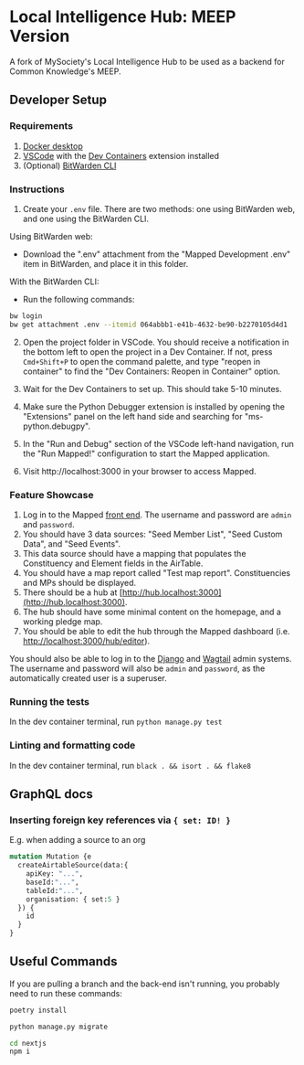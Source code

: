 # Local Intelligence Hub: MEEP Version

A fork of MySociety's Local Intelligence Hub to be used as a backend for Common Knowledge's MEEP.

## Developer Setup

### Requirements

1. [Docker desktop](https://www.docker.com/products/docker-desktop/)
2. [VSCode](https://code.visualstudio.com/) with the [Dev Containers](https://marketplace.visualstudio.com/items?itemName=ms-vscode-remote.remote-containers) extension installed
3. (Optional) [BitWarden CLI](https://bitwarden.com/help/cli/)

### Instructions

1. Create your `.env` file. There are two methods: one using BitWarden web, and one using the BitWarden CLI.

Using BitWarden web:
- Download the ".env" attachment from the "Mapped Development .env" item in BitWarden, and place it in this folder.

With the BitWarden CLI:
- Run the following commands:

```bash
bw login
bw get attachment .env --itemid 064abbb1-e41b-4632-be90-b2270105d4d1
```

2. Open the project folder in VSCode. You should receive a notification in the bottom left to open the project in
   a Dev Container. If not, press `Cmd+Shift+P` to open the command palette, and type "reopen in container" to find
   the "Dev Containers: Reopen in Container" option.

3. Wait for the Dev Containers to set up. This should take 5-10 minutes.

4. Make sure the Python Debugger extension is installed by opening the "Extensions" panel on the left hand side and
   searching for "ms-python.debugpy".

5. In the "Run and Debug" section of the VSCode left-hand navigation, run the "Run Mapped!" configuration to start the Mapped
   application.

6. Visit http://localhost:3000 in your browser to access Mapped.

### Feature Showcase

1. Log in to the Mapped [front end](http://localhost:3000/login). The username and password are `admin` and `password`.
2. You should have 3 data sources: "Seed Member List", "Seed Custom Data", and "Seed Events".
3. This data source should have a mapping that populates the Constituency and Element fields in the AirTable.
4. You should have a map report called "Test map report". Constituencies and MPs should be displayed.
5. There should be a hub at [http://hub.localhost:3000](http://hub.localhost:3000).
6. The hub should have some minimal content on the homepage, and a working pledge map.
7. You should be able to edit the hub through the Mapped dashboard (i.e. [http://localhost:3000/hub/editor](http://localhost:3000/hub/editor)).

You should also be able to log in to the [Django](http://127.0.0.1:8000/admin) and [Wagtail](http://127.0.0.1:8000/cms) admin systems. The
username and password will also be `admin` and `password`, as the automatically created user is a superuser.

### Running the tests

In the dev container terminal, run `python manage.py test`

### Linting and formatting code

In the dev container terminal, run `black . && isort . && flake8`

## GraphQL docs

### Inserting foreign key references via `{ set: ID! }`

E.g. when adding a source to an org

```graphql
mutation Mutation {e
  createAirtableSource(data:{
    apiKey: "...",
    baseId:"...",
    tableId:"...",
    organisation: { set:5 }
  }) {
    id
  }
}
```

## Useful Commands
If you are pulling a branch and the back-end isn't running, you probably need to run these commands:

```bash
poetry install
```

```bash
python manage.py migrate
```

```bash
cd nextjs
npm i
```